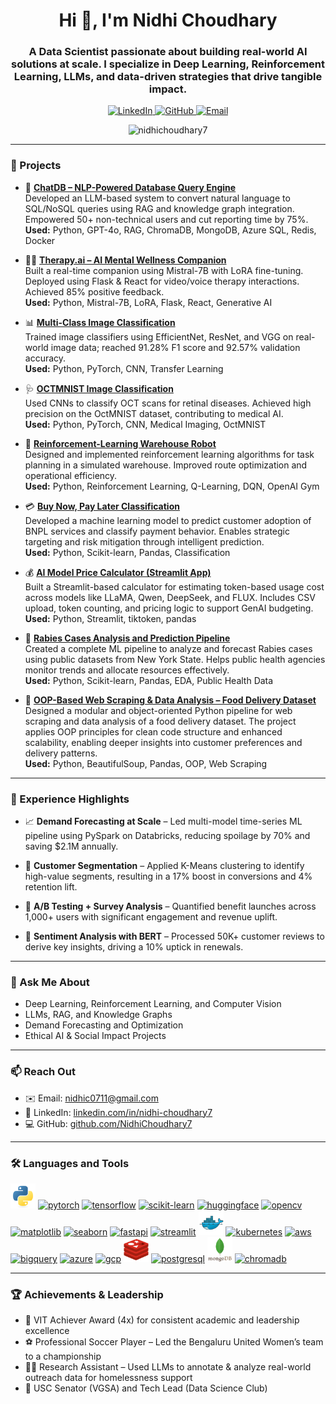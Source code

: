 <h1 align="center">Hi 👋, I'm Nidhi Choudhary</h1>
<h3 align="center">A Data Scientist passionate about building real-world AI solutions at scale. I specialize in Deep Learning, Reinforcement Learning, LLMs, and data-driven strategies that drive tangible impact.</h3>

<p align="center">
  <a href="https://www.linkedin.com/in/nidhi-choudhary7" target="_blank">
    <img src="https://img.shields.io/badge/LinkedIn-nidhi--choudhary7-blue?style=flat&logo=linkedin" alt="LinkedIn"/>
  </a>
  <a href="https://github.com/NidhiChoudhary7" target="_blank">
    <img src="https://img.shields.io/badge/GitHub-NidhiChoudhary7-black?style=flat&logo=github" alt="GitHub"/>
  </a>
  <a href="mailto:nidhic0711@gmail.com">
    <img src="https://img.shields.io/badge/Email-nidhic0711@gmail.com-red?style=flat&logo=gmail" alt="Email"/>
  </a>
</p>

<p align="center"> 
  <img src="https://komarev.com/ghpvc/?username=nidhichoudhary7&label=Profile%20views&color=0e75b6&style=flat" alt="nidhichoudhary7" /> 
</p>

---

<h3 align="left">🔭 Projects</h3>

- 🧠 **[ChatDB – NLP-Powered Database Query Engine](https://github.com/NidhiChoudhary7/ChatDB)**  
  Developed an LLM-based system to convert natural language to SQL/NoSQL queries using RAG and knowledge graph integration. Empowered 50+ non-technical users and cut reporting time by 75%.  
  **Used:** Python, GPT-4o, RAG, ChromaDB, MongoDB, Azure SQL, Redis, Docker

- 🧘‍♀️ **[Therapy.ai – AI Mental Wellness Companion](https://github.com/NidhiChoudhary7/Therapy.ai)**  
  Built a real-time companion using Mistral-7B with LoRA fine-tuning. Deployed using Flask & React for video/voice therapy interactions. Achieved 85% positive feedback.  
  **Used:** Python, Mistral-7B, LoRA, Flask, React, Generative AI

- 📊 **[Multi-Class Image Classification](https://github.com/NidhiChoudhary7/Image_Classification_Transfer_Learning)**  
  Trained image classifiers using EfficientNet, ResNet, and VGG on real-world image data; reached 91.28% F1 score and 92.57% validation accuracy.  
  **Used:** Python, PyTorch, CNN, Transfer Learning

- 🩺 **[OCTMNIST Image Classification](https://github.com/NidhiChoudhary7/OctMnist-Classification)**  
  Used CNNs to classify OCT scans for retinal diseases. Achieved high precision on the OctMNIST dataset, contributing to medical AI.  
  **Used:** Python, PyTorch, CNN, Medical Imaging, OctMNIST

- 🤖 **[Reinforcement-Learning Warehouse Robot](https://github.com/NidhiChoudhary7/Reinforcement-Learning-Warehouse-Robot)**  
  Designed and implemented reinforcement learning algorithms for task planning in a simulated warehouse. Improved route optimization and operational efficiency.  
  **Used:** Python, Reinforcement Learning,  Q-Learning, DQN, OpenAI Gym

- 💳 **[Buy Now, Pay Later Classification](https://github.com/NidhiChoudhary7/Data_Science/tree/main/Buy_Now_Pay_Later_Classification)**  
  Developed a machine learning model to predict customer adoption of BNPL services and classify payment behavior. Enables strategic targeting and risk mitigation through intelligent prediction.  
  **Used:** Python, Scikit-learn, Pandas, Classification

- 💰 **[AI Model Price Calculator (Streamlit App)](https://github.com/asharan2buff/ModelPricing/tree/main)**  
  Built a Streamlit-based calculator for estimating token-based usage cost across models like LLaMA, Qwen, DeepSeek, and FLUX. Includes CSV upload, token counting, and pricing logic to support GenAI budgeting.  
  **Used:** Python, Streamlit, tiktoken, pandas

- 🦠 **[Rabies Cases Analysis and Prediction Pipeline](https://github.com/NidhiChoudhary7/Data_Science/tree/main/Rabies_Data_Analysis_and_Classification)**  
  Created a complete ML pipeline to analyze and forecast Rabies cases using public datasets from New York State. Helps public health agencies monitor trends and allocate resources effectively.  
  **Used:** Python, Scikit-learn, Pandas, EDA, Public Health Data

- 🍔 **[OOP-Based Web Scraping & Data Analysis – Food Delivery Dataset](https://github.com/NidhiChoudhary7/Data-Analysis---Food-Delivery-Dataset?tab=readme-ov-file#web-scraping-and-data-anlysis-of-food-delivery-dataset)**  
  Designed a modular and object-oriented Python pipeline for web scraping and data analysis of a food delivery dataset. The project applies OOP principles for clean code structure and enhanced scalability, enabling deeper insights into customer preferences and delivery patterns.  
  **Used:** Python, BeautifulSoup, Pandas, OOP, Web Scraping

---

<h3 align="left">💼 Experience Highlights</h3>

- 📈 **Demand Forecasting at Scale** – Led multi-model time-series ML pipeline using PySpark on Databricks, reducing spoilage by 70% and saving $2.1M annually.

- 🧩 **Customer Segmentation** – Applied K-Means clustering to identify high-value segments, resulting in a 17% boost in conversions and 4% retention lift.

- 🧪 **A/B Testing + Survey Analysis** – Quantified benefit launches across 1,000+ users with significant engagement and revenue uplift.

- 🤖 **Sentiment Analysis with BERT** – Processed 50K+ customer reviews to derive key insights, driving a 10% uptick in renewals.

---

<h3 align="left">💬 Ask Me About</h3>

- Deep Learning, Reinforcement Learning, and Computer Vision  
- LLMs, RAG, and Knowledge Graphs  
- Demand Forecasting and Optimization  
- Ethical AI & Social Impact Projects  

---

<h3 align="left">📫 Reach Out</h3>

- ✉️ Email: [nidhic0711@gmail.com](mailto:nidhic0711@gmail.com)  
- 🔗 LinkedIn: [linkedin.com/in/nidhi-choudhary7](https://www.linkedin.com/in/nidhi-choudhary7)  
- 💻 GitHub: [github.com/NidhiChoudhary7](https://github.com/NidhiChoudhary7)  

---

<h3 align="left">🛠️ Languages and Tools</h3>

<p align="left">
  <a href="https://www.python.org/" target="_blank"><img src="https://raw.githubusercontent.com/devicons/devicon/master/icons/python/python-original.svg" alt="python" width="40" height="40"/></a>
  <a href="https://pytorch.org/" target="_blank"><img src="https://www.vectorlogo.zone/logos/pytorch/pytorch-icon.svg" alt="pytorch" width="40" height="40"/></a>
  <a href="https://www.tensorflow.org/" target="_blank"><img src="https://www.vectorlogo.zone/logos/tensorflow/tensorflow-icon.svg" alt="tensorflow" width="40" height="40"/></a>
  <a href="https://scikit-learn.org/" target="_blank"><img src="https://upload.wikimedia.org/wikipedia/commons/0/05/Scikit_learn_logo_small.svg" alt="scikit-learn" width="40" height="40"/></a>
  <a href="https://huggingface.co/" target="_blank"><img src="https://avatars.githubusercontent.com/u/25720743?s=200&v=4" alt="huggingface" width="40" height="40"/></a>
  <a href="https://opencv.org/" target="_blank"><img src="https://www.vectorlogo.zone/logos/opencv/opencv-icon.svg" alt="opencv" width="40" height="40"/></a>
  <a href="https://matplotlib.org/" target="_blank"><img src="https://matplotlib.org/_static/images/logo2.svg" alt="matplotlib" width="40" height="40"/></a>
  <a href="https://seaborn.pydata.org/" target="_blank"><img src="https://seaborn.pydata.org/_images/logo-mark-lightbg.svg" alt="seaborn" width="40" height="40"/></a>
  <a href="https://fastapi.tiangolo.com/" target="_blank"><img src="https://fastapi.tiangolo.com/img/logo-margin/logo-teal.png" alt="fastapi" width="40" height="40"/></a>
  <a href="https://streamlit.io/" target="_blank"><img src="https://streamlit.io/images/brand/streamlit-logo-primary-colormark-darktext.svg" alt="streamlit" width="40" height="40"/></a>
  <a href="https://www.docker.com/" target="_blank"><img src="https://raw.githubusercontent.com/devicons/devicon/master/icons/docker/docker-original.svg" alt="docker" width="40" height="40"/></a>
  <a href="https://kubernetes.io/" target="_blank"><img src="https://www.vectorlogo.zone/logos/kubernetes/kubernetes-icon.svg" alt="kubernetes" width="40" height="40"/></a>
  <a href="https://aws.amazon.com/s3/" target="_blank"><img src="https://www.vectorlogo.zone/logos/amazon_aws/amazon_aws-icon.svg" alt="aws" width="40" height="40"/></a>
  <a href="https://cloud.google.com/bigquery" target="_blank"><img src="https://www.vectorlogo.zone/logos/google_bigquery/google_bigquery-icon.svg" alt="bigquery" width="40" height="40"/></a>
  <a href="https://azure.microsoft.com/" target="_blank"><img src="https://www.vectorlogo.zone/logos/microsoft_azure/microsoft_azure-icon.svg" alt="azure" width="40" height="40"/></a>
  <a href="https://cloud.google.com/" target="_blank"><img src="https://www.vectorlogo.zone/logos/google_cloud/google_cloud-icon.svg" alt="gcp" width="40" height="40"/></a>
  <a href="https://redis.io/" target="_blank"><img src="https://raw.githubusercontent.com/devicons/devicon/master/icons/redis/redis-original.svg" alt="redis" width="40" height="40"/></a>
  <a href="https://www.postgresql.org/" target="_blank"><img src="https://www.vectorlogo.zone/logos/postgresql/postgresql-icon.svg" alt="postgresql" width="40" height="40"/></a>
  <a href="https://www.mongodb.com/" target="_blank"><img src="https://raw.githubusercontent.com/devicons/devicon/master/icons/mongodb/mongodb-original-wordmark.svg" alt="mongodb" width="40" height="40"/></a>
  <a href="https://www.chromadb.com/" target="_blank"><img src="https://avatars.githubusercontent.com/u/121480057?s=200&v=4" alt="chromadb" width="40" height="40"/></a>
</p>

---

<h3 align="left">🏆 Achievements & Leadership</h3>

- 🏅 VIT Achiever Award (4x) for consistent academic and leadership excellence  
- ⚽ Professional Soccer Player – Led the Bengaluru United Women’s team to a championship  
- 👩‍🎓 Research Assistant – Used LLMs to annotate & analyze real-world outreach data for homelessness support  
- 👥 USC Senator (VGSA) and Tech Lead (Data Science Club)  
